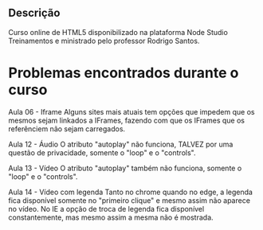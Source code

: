 ## Descrição
Curso online de HTML5 disponibilizado na plataforma Node Studio 
Treinamentos e ministrado pelo professor Rodrigo Santos.

# Problemas encontrados durante o curso
Aula 06 - Iframe
Alguns sites mais atuais tem opções que impedem que os mesmos sejam
linkados a IFrames, fazendo com que os IFrames que os referênciem não
sejam carregados.

Aula 12 - Áudio
O atributo "autoplay" não funciona, TALVEZ por uma questão de privacidade, somente o "loop" e o "controls".

Aula 13 - Vídeo
O atributo "autoplay" também não funciona, somente o "loop" e o "controls".

Aula 14 - Vídeo com legenda
Tanto no chrome quando no edge, a legenda fica disponível somente no
"primeiro clique" e mesmo assim não aparece no vídeo. No IE a opção de 
troca de legenda fica disponível constantemente, mas mesmo assim a mesma
não é mostrada.